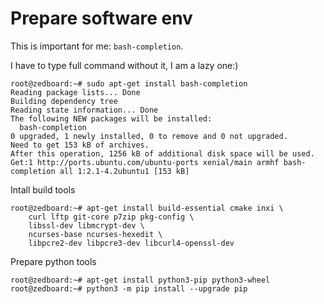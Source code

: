 # Prepare software env

This is important for me: `bash-completion`.

I have to type full command without it, I am a lazy one:)


```
root@zedboard:~# sudo apt-get install bash-completion
Reading package lists... Done
Building dependency tree
Reading state information... Done
The following NEW packages will be installed:
  bash-completion
0 upgraded, 1 newly installed, 0 to remove and 0 not upgraded.
Need to get 153 kB of archives.
After this operation, 1256 kB of additional disk space will be used.
Get:1 http://ports.ubuntu.com/ubuntu-ports xenial/main armhf bash-completion all 1:2.1-4.2ubuntu1 [153 kB]
```

Intall build tools
```
root@zedboard:~# apt-get install build-essential cmake inxi \
    curl lftp git-core p7zip pkg-config \
    libssl-dev libmcrypt-dev \
    ncurses-base ncurses-hexedit \
    libpcre2-dev libpcre3-dev libcurl4-openssl-dev
```

Prepare python tools
```
root@zedboard:~# apt-get install python3-pip python3-wheel
root@zedboard:~# python3 -m pip install --upgrade pip
```

